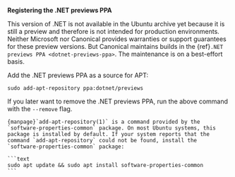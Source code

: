 **Registering the .NET previews PPA**

This version of .NET is not available in the Ubuntu archive yet because it is still a preview and therefore is not intended for production environments. Neither Microsoft nor Canonical provides warranties or support guarantees for these preview versions. But Canonical maintains builds in the {ref}`.NET previews PPA <dotnet-previews-ppa>`. The maintenance is on a best-effort basis.

Add the .NET previews PPA as a source for APT:

```text
sudo add-apt-repository ppa:dotnet/previews
```

If you later want to remove the .NET previews PPA, run the above command with the `--remove` flag.

````{tip}
{manpage}`add-apt-repository(1)` is a command provided by the `software-properties-common` package. On most Ubuntu systems, this package is installed by default. If your system reports that the command `add-apt-repository` could not be found, install the `software-properties-common` package:

```text
sudo apt update && sudo apt install software-properties-common
```
````

